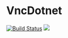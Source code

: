 # VncDotnet
[![Build Status](https://dev.azure.com/benediktradtke/VncDotnet/_apis/build/status/VncDotnet.VncDotnet%20CI?branchName=master)](https://dev.azure.com/benediktradtke/VncDotnet/_build)
![](https://tokei.rs/b1/github/VncDotnet/VncDotnet)
